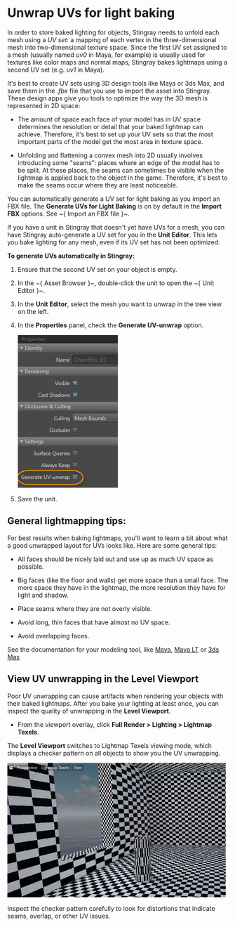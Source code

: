 # Unwrap UVs for light baking

In order to store baked lighting for objects, Stingray needs to unfold each mesh using a *UV set*: a mapping of each vertex in the three-dimensional mesh into two-dimensional texture space. Since the first UV set assigned to a mesh (usually named *uv0* in Maya, for example) is usually used for textures like color maps and normal maps, Stingray bakes lightmaps using a second UV set (e.g. *uv1* in Maya).

It's best to create UV sets using 3D design tools like Maya or 3ds Max, and save them in the *.fbx* file that you use to import the asset into Stingray. These design apps give you tools to optimize the way the 3D mesh is represented in 2D space:

-	The amount of space each face of your model has in UV space determines the resolution or detail that your baked lightmap can achieve. Therefore, it's best to set up your UV sets so that the most important parts of the model get the most area in texture space.

-	Unfolding and flattening a convex mesh into 2D usually involves introducing some "seams": places where an edge of the model has to be split. At these places, the seams can sometimes be visible when the lightmap is applied back to the object in the game. Therefore, it's best to make the seams occur where they are least noticeable.

You can automatically generate a UV set for light baking as you import an FBX file. The **Generate UVs for Light Baking** is on by default in the **Import FBX** options. See ~{ Import an FBX file }~.

If you have a unit in Stingray that doesn't yet have UVs for a mesh, you can have Stingray auto-generate a UV set for you in the **Unit Editor**. This lets you bake lighting for any mesh, even if its UV set has not been optimized.

**To generate UVs automatically in Stingray:**

1.	Ensure that the second UV set on your object is empty.

1.	In the ~{ Asset Browser }~, double-click the unit to open the ~{ Unit Editor }~.

1.	In the **Unit Editor**, select the mesh you want to unwrap in the tree view on the left.

1.	In the **Properties** panel, check the **Generate UV-unwrap** option.

	![](../../../images/generate_uv_unwrap.png)

1. Save the unit.

## General lightmapping tips:

For best results when baking lightmaps, you'll want to learn a bit about what a good unwrapped layout for UVs looks like. Here are some general tips:

-	All faces should be nicely laid out and use up as much UV space as possible.

-	Big faces (like the floor and walls) get more space than a small face. The more space they have in the lightmap, the more resolution they have for light and shadow.

-	Place seams where they are not overly visible.

-	Avoid long, thin faces that have almost no UV space.

-	Avoid overlapping faces.

See the documentation for your modeling tool, like [Maya](http://www.autodesk.com/maya-docs), [Maya LT](http://www.autodesk.com/mayalt-docs) or [3ds Max](http://www.autodesk.com/3dsmax-docs)

## View UV unwrapping in the Level Viewport

Poor UV unwrapping can cause artifacts when rendering your objects with their baked lightmaps. After you bake your lighting at least once, you can inspect the quality of unwrapping in the **Level Viewport**.

-	From the viewport overlay, click **Full Render > Lighting > Lightmap Texels**.

The **Level Viewport** switches to Lightmap Texels viewing mode, which displays a checker pattern on all objects to show you the UV unwrapping.

![](../../../images/lightmap_texels.png)

Inspect the checker pattern carefully to look for distortions that indicate seams, overlap, or other UV issues.
